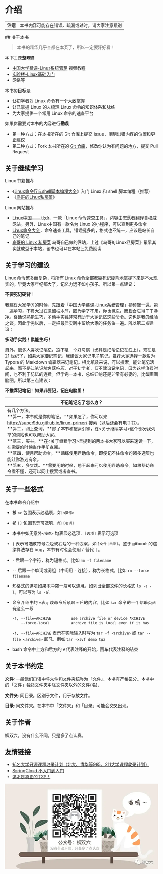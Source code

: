 # 介绍

<table>
    <tr>
        <td><strong>注意</strong></td>
        <td>本书内容可能存在错误、疏漏或过时，请大家注意甄别</td>
    </tr>
</table>
## 关于本书

> 本书的精华几乎全都在本页了，所以一定要好好看！

本书主要**整理自**

* [中国大学慕课-Linux系统管理](https://www.icourse163.org/course/NBCC-437004?tid=1002729007) 视频教程
* [实验楼-Linux基础入门](https://www.shiyanlou.com/courses/1)
* 网络等

本书的**目标**是

* 让初学者对 Linux 命令有一个大致掌握
* 让已掌握 Linux 的人梳理 Linux 命令的知识体系和脉络
* 为大家提供一个常用 Linux 命令的速查平台

如果你需要对本书的内容进行**勘误**

* 第一种方式：在本书所在的 [Git 仓库](https://github.com/super-9du/linux-primer)上提交 issue，阐明出错内容的位置和更正建议
* 第二种方式：Fork 本书所在的 [Git 仓库](https://github.com/super-9du/linux-primer)，修改你认为有问题的地方，提交 Pull Request

## 关于继续学习

Linux 书籍推荐

* 《[Linux命令行与shell脚本编程大全](https://www.douban.com/doubanapp/dispatch/book/26854226)》入门 Linux 和 shell 脚本编程（推荐）
* 《[鸟哥的Linux私房菜](https://www.douban.com/doubanapp/dispatch/book/30359954)》

Linux 网站推荐

* [Linux中国—— tl;dr](https://tldr.linux.cn/cmd/chown)，一款「Linux 命令速查工具」，内容由志愿者翻译自权威网站。另外，Linux中国有一款名为 Linux 的小程序，可以查到更多命令
* [Linux命令大全](https://man.linuxde.net/)，命令速查工具，错误挺多的，格式也不统一，应该是站长自己的笔记
* [鸟哥的 Linux 私房菜](http://linux.vbird.org/) 鸟哥自己做的网站，上述《鸟哥的Linux私房菜》最早其实就成型于本站，该书也可以在本站上免费阅读

## 关于学习的建议

Linux 命令繁多而复杂，将所有 Linux 命令全部都靠死记硬背地掌握下来是不太现实的。毕竟大家年纪都大了，记忆力远不如小孩子。所以第一点建议：

**不要死记硬背！**

我建议大家学习的时候，先跟着「[中国大学慕课-Linux系统管理](https://www.icourse163.org/course/NBCC-437004?tid=1002729007)」视频敲一遍。第一遍学习，不用太过在意细枝末节。因为学了不用，你也得忘，而且会忘得干干净净。俗话说熟能生巧，多动手实践非常有助于大家记忆这些命令。这也是我的经验之谈。因此学完以后，一定把最佳实践中留给大家的任务做一遍。所以第二点建议：

**多动手实践！孰能生巧！**

另外，很多人喜欢记笔记，这不是一个好习惯（尤其是把笔记记在纸上）。现在是 21 世纪了，如果大家要记笔记，我建议大家记电子笔记。推荐大家选择一款名为 Typora 的 Markdown 编辑器来记笔记。相比纸质来说，可以搜索，能让笔记活起来，而不是让笔记放角落吃灰。对于初学者，我不建议记笔记，因为这样浪费时间，也不利于记忆的连续。但学完一本书，总结归纳还是非常有必要的，比如画画脑图。所以第三点建议：

**不推荐记笔记！如果非要记，记在电脑里！**

| 不记笔记忘了怎么办？                                         |
| ------------------------------------------------------------ |
| 有几个方法。<br />**第一，本书就是你的笔记。**如果忘了，你可以来 https://super9du.github.io/linux-primer/ 搜索（以后还会有电子书）。<br />**第二，网上查询。**除了本书和搜索引擎，在<关于继续学习>这个部分我列举的网站也可以帮助大家。<br />**第三，买书。**在<关于继续学习>里提到的两本书大家可以买来速读一下，在需要的时候当作手册查阅。<br />**第四，使用帮助命令。**熟练使用帮助命令，即便记不住命令的诸多选项也能让你游刃有余。<br />**第五，多实践。**需要用的时候，想不起来可以使用帮助命令。如果帮助命令看不懂，还可以网上搜索或者查书。 |

## 关于一些格式

在本书命令介绍中

* 被 `<>` 包围表示必选项，如 `<操作>`

* 被 `[]` 包围表示可选项，如 `[选项]`

* 本书中如无意外`<操作>` 均表示必选项，`[选项]` 表示可选项

* `|` 表示可选该符号左边或右边的一种方案，如 `[文件|目录]`。鉴于 gitbook 的渲染算法存在 bug，本书有时也会使用 `/` 替代 `|` 。

* `-` 后跟一个字符，称为短格式。比如 `rm -f filename`

* `--` 后跟一个单词或词组（中间用 `-` 连接），称为长格式。比如 `rm --force filename`

* 短格式的选项如果不冲突一般可以连用。如列出全部文件的长格式 `ls -a -l`，可以写为 `ls -al`

* 命令介绍中的 `=`表示该命令后紧跟 `=` 后的内容。比如 `tar` 命令的一个帮助页面有这么一段

  ```
  -f, --file=ARCHIVE         use archive file or device ARCHIVE
      --force-local          archive file is local even if it has 
  ```

  `-f, --file=ARCHIVE` 表示在实际输入时写为 `tar -f <archive>` 或 `tar --file <archive>` 即可。例如 `tar -xzvf demo.tgz` 
  
* bash 命令中上方和后方的 `#` 代表注释的开始，回车代表注释的结束

## 关于本书约定

**文件**: 一般我们口语中将文件和文件夹统称为「文件」，本书有严格区分。本书中的「文件」独指文件夹中除文件夹以外的文件(名)。

**文件夹**: 同目录。区别于文件，用于存放文件。

**目录**: 同文件夹。在本书中「文件夹」和「目录」可能会交叉出现。

## 关于作者

柳双六。没有什么不同，只是多了点认真。

## 友情链接

- [知名大学开源课程收录计划（北大、清华等985、211大学课程收录计划）](https://github.com/super9du/ggs-ddu)
- [SpringCloud 不入门到入门](https://github.com/super9du/mycloud2020)
- [这才是真正的书评！](https://book.douban.com/review/12437882/)

![img](README.assets/4281364.webp)